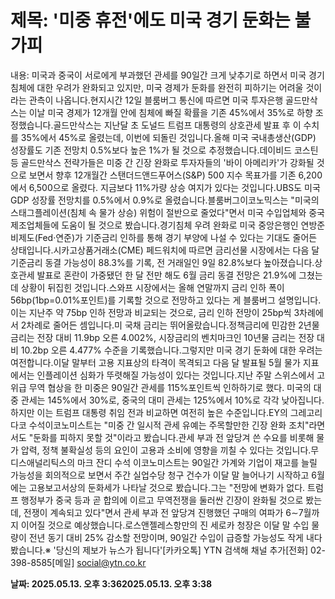 # **제목: '미중 휴전'에도 미국 경기 둔화는 불가피**

  내용: 미국과 중국이 서로에게 부과했던 관세를 90일간 크게 낮추기로 하면서 미국 경기침체에 대한 우려가 완화되고 있지만, 미국 경제가 둔화를 완전히 피하기는 어려울 것이라는 관측이 나옵니다.현지시간 12일 블룸버그 통신에 따르면 미국 투자은행 골드만삭스는 이날 미국 경제가 12개월 안에 침체에 빠질 확률을 기존 45%에서 35%로 하향 조정했습니다.골드만삭스는 지난달 초 도널드 트럼프 대통령의 상호관세 발표 후 이 수치를 35%에서 45%로 올렸는데, 이번에 되돌린 것입니다.올해 미국 국내총생산(GDP) 성장률도 기존 전망치 0.5%보다 높은 1%가 될 것으로 추정했습니다.데이비드 코스틴 등 골드만삭스 전략가들은 미중 간 긴장 완화로 투자자들의 '바이 아메리카'가 강화될 것으로 보면서 향후 12개월간 스탠더드앤드푸어스(S&P) 500 지수 목표가를 기존 6,200에서 6,500으로 올렸다. 지금보다 11%가량 상승 여지가 있다는 것입니다.UBS도 미국 GDP 성장률 전망치를 0.5%에서 0.9%로 올렸습니다.블룸버그이코노믹스는 "미국의 스태그플레이션(침체 속 물가 상승) 위험이 절반으로 줄었다"면서 미국 수입업체와 중국 제조업체들에 도움이 될 것으로 봤습니다.경기침체 우려 완화로 미국 중앙은행인 연방준비제도(Fed·연준)가 기준금리 인하를 통해 경기 부양에 나설 수 있다는 기대도 줄어든 상태입니다.시카고상품거래소(CME) 페드워치에 따르면 금리선물 시장에서는 다음 달 기준금리 동결 가능성이 88.3%를 기록, 전 거래일인 9일 82.8%보다 높아졌습니다.상호관세 발표로 혼란이 가중됐던 한 달 전만 해도 6월 금리 동결 전망은 21.9%에 그쳤는데 상황이 뒤집힌 것입니다.스와프 시장에서는 올해 연말까지 금리 인하 폭이 56bp(1bp=0.01%포인트)를 기록할 것으로 전망하고 있다는 게 블룸버그 설명입니다.이는 지난주 약 75bp 인하 전망과 비교되는 것으로, 금리 인하 전망이 25bp씩 3차례에서 2차례로 줄어든 셈입니다.미 국채 금리는 뛰어올랐습니다.정책금리에 민감한 2년물 금리는 전장 대비 11.9bp 오른 4.002%, 시장금리의 벤치마크인 10년물 금리는 전장 대비 10.2bp 오른 4.477% 수준을 기록했습니다.그렇지만 미국 경기 둔화에 대한 우려는 여전합니다.이달 말부터 고용 지표상의 타격이 목격되고 다음 달 발표될 5월 물가 지표에서는 인플레이션 심화가 뚜렷해질 가능성이 있다는 것입니다.지난 주말 스위스에서 고위급 무역 협상을 한 미중은 90일간 관세를 115%포인트씩 인하하기로 했다. 미국의 대중 관세는 145%에서 30%로, 중국의 대미 관세는 125%에서 10%로 각각 낮아집니다.하지만 이는 트럼프 대통령 취임 전과 비교하면 여전히 높은 수준입니다.EY의 그레고리 다코 수석이코노미스트는 "미중 간 일시적 관세 유예는 주목할만한 긴장 완화 조치"라면서도 "둔화를 피하지 못할 것"이라고 봤습니다.관세 부과 전 앞당겨 쓴 수요를 비롯해 물가 압력, 정책 불확실성 등의 요인이 고용과 소비에 영향을 끼칠 수 있다는 것입니다.무디스애널리틱스의 마크 잔디 수석 이코노미스트는 90일간 가계와 기업이 재고를 늘릴 가능성을 회의적으로 보면서 주간 실업수당 청구 건수가 이달 말 늘어나기 시작하고 6월에는 고용보고서상의 둔화세가 나타날 것으로 봤습니다.그는 "전망에 변화가 없다. 트럼프 행정부가 중국 등과 곧 합의에 이르고 무역전쟁을 둘러싼 긴장이 완화될 것으로 봤는데, 전쟁이 계속되고 있다"면서 관세 부과 전 앞당겨 진행했던 구매의 여파가 6∼7월까지 이어질 것으로 예상했습니다.로스앤젤레스항만의 진 세로카 청장은 이달 말 수입 물량이 전년 동기 대비 25% 감소할 전망이며, 90일간 수입이 급증할 가능성도 작게 내다봤습니다.※ '당신의 제보가 뉴스가 됩니다'[카카오톡] YTN 검색해 채널 추가[전화] 02-398-8585[메일] social@ytn.co.kr

  **날짜: 2025.05.13. 오후 3:362025.05.13. 오후 3:38**